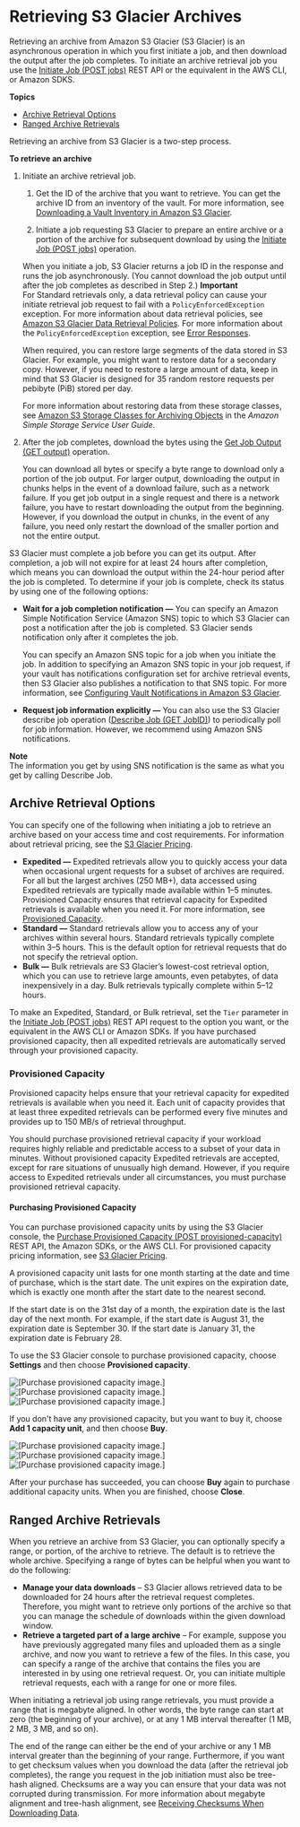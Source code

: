 # Retrieving S3 Glacier Archives<a name="downloading-an-archive-two-steps"></a>

Retrieving an archive from Amazon S3 Glacier \(S3 Glacier\) is an asynchronous operation in which you first initiate a job, and then download the output after the job completes\. To initiate an archive retrieval job you use the [Initiate Job \(POST jobs\)](api-initiate-job-post.md) REST API or the equivalent in the AWS CLI, or Amazon SDKS\.

**Topics**
+ [Archive Retrieval Options](#api-downloading-an-archive-two-steps-retrieval-options)
+ [Ranged Archive Retrievals](#downloading-an-archive-range)

Retrieving an archive from S3 Glacier is a two\-step process\.

**To retrieve an archive**

1. Initiate an archive retrieval job\.

   1. Get the ID of the archive that you want to retrieve\. You can get the archive ID from an inventory of the vault\. For more information, see [Downloading a Vault Inventory in Amazon S3 Glacier](vault-inventory.md)\. 

   1. Initiate a job requesting S3 Glacier to prepare an entire archive or a portion of the archive for subsequent download by using the [Initiate Job \(POST jobs\)](api-initiate-job-post.md) operation\. 

   When you initiate a job, S3 Glacier returns a job ID in the response and runs the job asynchronously\. \(You cannot download the job output until after the job completes as described in Step 2\.\)
**Important**  
For Standard retrievals only, a data retrieval policy can cause your initiate retrieval job request to fail with a `PolicyEnforcedException` exception\. For more information about data retrieval policies, see [Amazon S3 Glacier Data Retrieval Policies](data-retrieval-policy.md)\. For more information about the `PolicyEnforcedException` exception, see [Error Responses](api-error-responses.md)\.

   When required, you can restore large segments of the data stored in S3 Glacier\. For example, you might want to restore data for a secondary copy\. However, if you need to restore a large amount of data, keep in mind that S3 Glacier is designed for 35 random restore requests per pebibyte \(PiB\) stored per day\. 

   For more information about restoring data from these storage classes, see [ Amazon S3 Storage Classes for Archiving Objects]( https://docs.aws.amazon.com/AmazonS3/latest/dev/storage-class-intro.html#sc-glacier) in the *Amazon Simple Storage Service User Guide*\.

1. After the job completes, download the bytes using the [Get Job Output \(GET output\)](api-job-output-get.md) operation\. 

   You can download all bytes or specify a byte range to download only a portion of the job output\. For larger output, downloading the output in chunks helps in the event of a download failure, such as a network failure\. If you get job output in a single request and there is a network failure, you have to restart downloading the output from the beginning\. However, if you download the output in chunks, in the event of any failure, you need only restart the download of the smaller portion and not the entire output\. 

S3 Glacier must complete a job before you can get its output\. After completion, a job will not expire for at least 24 hours after completion, which means you can download the output within the 24\-hour period after the job is completed\. To determine if your job is complete, check its status by using one of the following options:
+ **Wait for a job completion notification —** You can specify an Amazon Simple Notification Service \(Amazon SNS\) topic to which S3 Glacier can post a notification after the job is completed\. S3 Glacier sends notification only after it completes the job\.

  You can specify an Amazon SNS topic for a job when you initiate the job\. In addition to specifying an Amazon SNS topic in your job request, if your vault has notifications configuration set for archive retrieval events, then S3 Glacier also publishes a notification to that SNS topic\. For more information, see [Configuring Vault Notifications in Amazon S3 Glacier](configuring-notifications.md)\.
+ **Request job information explicitly —** You can also use the S3 Glacier describe job operation \([Describe Job \(GET JobID\)](api-describe-job-get.md)\) to periodically poll for job information\. However, we recommend using Amazon SNS notifications\.

**Note**  
The information you get by using SNS notification is the same as what you get by calling Describe Job\. 

## Archive Retrieval Options<a name="api-downloading-an-archive-two-steps-retrieval-options"></a>

You can specify one of the following when initiating a job to retrieve an archive based on your access time and cost requirements\. For information about retrieval pricing, see the [S3 Glacier Pricing](http://aws.amazon.com/glacier/pricing/)\.
+ **Expedited —** Expedited retrievals allow you to quickly access your data when occasional urgent requests for a subset of archives are required\. For all but the largest archives \(250 MB\+\), data accessed using Expedited retrievals are typically made available within 1–5 minutes\. Provisioned Capacity ensures that retrieval capacity for Expedited retrievals is available when you need it\. For more information, see [Provisioned Capacity](#api-downloading-an-archive-two-steps-retrieval-expedited-capacity)\. 
+ **Standard —** Standard retrievals allow you to access any of your archives within several hours\. Standard retrievals typically complete within 3–5 hours\. This is the default option for retrieval requests that do not specify the retrieval option\.
+ **Bulk —** Bulk retrievals are S3 Glacier’s lowest\-cost retrieval option, which you can use to retrieve large amounts, even petabytes, of data inexpensively in a day\. Bulk retrievals typically complete within 5–12 hours\.

To make an Expedited, Standard, or Bulk retrieval, set the `Tier` parameter in the [Initiate Job \(POST jobs\)](api-initiate-job-post.md) REST API request to the option you want, or the equivalent in the AWS CLI or Amazon SDKs\. If you have purchased provisioned capacity, then all expedited retrievals are automatically served through your provisioned capacity\. 

### Provisioned Capacity<a name="api-downloading-an-archive-two-steps-retrieval-expedited-capacity"></a>

Provisioned capacity helps ensure that your retrieval capacity for expedited retrievals is available when you need it\. Each unit of capacity provides that at least three expedited retrievals can be performed every five minutes and provides up to 150 MB/s of retrieval throughput\.

You should purchase provisioned retrieval capacity if your workload requires highly reliable and predictable access to a subset of your data in minutes\. Without provisioned capacity Expedited retrievals are accepted, except for rare situations of unusually high demand\. However, if you require access to Expedited retrievals under all circumstances, you must purchase provisioned retrieval capacity\. 

#### Purchasing Provisioned Capacity<a name="downloading-an-archive-purchase-provisioned-capacity"></a>

You can purchase provisioned capacity units by using the S3 Glacier console, the [Purchase Provisioned Capacity \(POST provisioned\-capacity\)](api-PurchaseProvisionedCapacity.md) REST API, the Amazon SDKs, or the AWS CLI\. For provisioned capacity pricing information, see [S3 Glacier Pricing](http://aws.amazon.com/glacier/pricing/)\. 

A provisioned capacity unit lasts for one month starting at the date and time of purchase, which is the start date\. The unit expires on the expiration date, which is exactly one month after the start date to the nearest second\. 

If the start date is on the 31st day of a month, the expiration date is the last day of the next month\. For example, if the start date is August 31, the expiration date is September 30\. If the start date is January 31, the expiration date is February 28\.

 To use the S3 Glacier console to purchase provisioned capacity, choose **Settings** and then choose **Provisioned capacity**\.

![\[Purchase provisioned capacity image.\]](http://docs.aws.amazon.com/amazonglacier/latest/dev/images/gl-purchase-provisoned-capacity.png)![\[Purchase provisioned capacity image.\]](http://docs.aws.amazon.com/amazonglacier/latest/dev/)![\[Purchase provisioned capacity image.\]](http://docs.aws.amazon.com/amazonglacier/latest/dev/)

If you don't have any provisioned capacity, but you want to buy it, choose **Add 1 capacity unit**, and then choose **Buy**\.

![\[Purchase provisioned capacity image.\]](http://docs.aws.amazon.com/amazonglacier/latest/dev/images/gl-buy-provisoned-capacity.png)![\[Purchase provisioned capacity image.\]](http://docs.aws.amazon.com/amazonglacier/latest/dev/)![\[Purchase provisioned capacity image.\]](http://docs.aws.amazon.com/amazonglacier/latest/dev/)

After your purchase has succeeded, you can choose **Buy** again to purchase additional capacity units\. When you are finished, choose **Close**\. 

## Ranged Archive Retrievals<a name="downloading-an-archive-range"></a>

When you retrieve an archive from S3 Glacier, you can optionally specify a range, or portion, of the archive to retrieve\. The default is to retrieve the whole archive\. Specifying a range of bytes can be helpful when you want to do the following:
+ **Manage your data downloads** – S3 Glacier allows retrieved data to be downloaded for 24 hours after the retrieval request completes\. Therefore, you might want to retrieve only portions of the archive so that you can manage the schedule of downloads within the given download window\.
+ **Retrieve a targeted part of a large archive** – For example, suppose you have previously aggregated many files and uploaded them as a single archive, and now you want to retrieve a few of the files\. In this case, you can specify a range of the archive that contains the files you are interested in by using one retrieval request\. Or, you can initiate multiple retrieval requests, each with a range for one or more files\.

When initiating a retrieval job using range retrievals, you must provide a range that is megabyte aligned\. In other words, the byte range can start at zero \(the beginning of your archive\), or at any 1 MB interval thereafter \(1 MB, 2 MB, 3 MB, and so on\)\. 

The end of the range can either be the end of your archive or any 1 MB interval greater than the beginning of your range\. Furthermore, if you want to get checksum values when you download the data \(after the retrieval job completes\), the range you request in the job initiation must also be tree\-hash aligned\. Checksums are a way you can ensure that your data was not corrupted during transmission\. For more information about megabyte alignment and tree\-hash alignment, see [Receiving Checksums When Downloading Data](checksum-calculations-range.md)\. 
